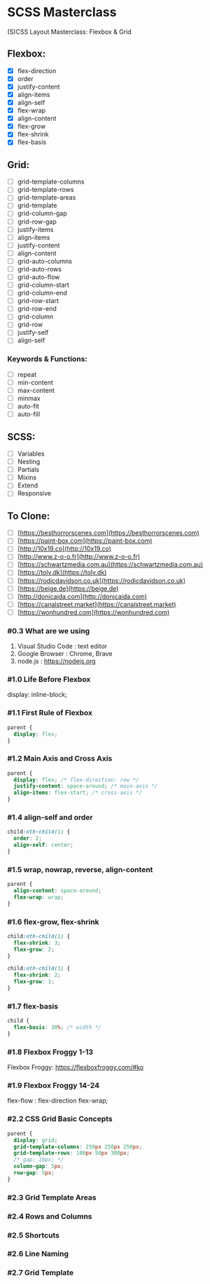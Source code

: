 # SCSS Masterclass

(S)CSS Layout Masterclass: Flexbox & Grid

## Flexbox:

- [x] flex-direction
- [x] order
- [x] justify-content
- [x] align-items
- [x] align-self
- [x] flex-wrap
- [x] align-content
- [x] flex-grow
- [x] flex-shrink
- [x] flex-basis

## Grid:

- [ ] grid-template-columns
- [ ] grid-template-rows
- [ ] grid-template-areas
- [ ] grid-template
- [ ] grid-column-gap
- [ ] grid-row-gap
- [ ] justify-items
- [ ] align-items
- [ ] justify-content
- [ ] align-content
- [ ] grid-auto-columns
- [ ] grid-auto-rows
- [ ] grid-auto-flow
- [ ] grid-column-start
- [ ] grid-column-end
- [ ] grid-row-start
- [ ] grid-row-end
- [ ] grid-column
- [ ] grid-row
- [ ] justify-self
- [ ] align-self

### Keywords & Functions:

- [ ] repeat
- [ ] min-content
- [ ] max-content
- [ ] minmax
- [ ] auto-fit
- [ ] auto-fill

## SCSS:

- [ ] Variables
- [ ] Nesting
- [ ] Partials
- [ ] Mixins
- [ ] Extend
- [ ] Responsive

## To Clone:

- [ ] [https://besthorrorscenes.com](https://besthorrorscenes.com)
- [ ] [https://paint-box.com](https://paint-box.com)
- [ ] [http://10x19.co](http://10x19.co)
- [ ] [http://www.z-o-o.fr](http://www.z-o-o.fr)
- [ ] [https://schwartzmedia.com.au](https://schwartzmedia.com.au)
- [ ] [https://tolv.dk](https://tolv.dk)
- [ ] [https://rodicdavidson.co.uk](https://rodicdavidson.co.uk)
- [ ] [https://beige.de](https://beige.de)
- [ ] [http://donicaida.com](http://donicaida.com)
- [ ] [https://canalstreet.market](https://canalstreet.market)
- [ ] [https://wonhundred.com](https://wonhundred.com)

### #0.3 What are we using

1. Visual Studio Code : text editor
2. Google Browser : Chrome, Brave
3. node.js : <https://nodejs.org>

### #1.0 Life Before Flexbox

display: inline-block;

### #1.1 First Rule of Flexbox

```CSS
parent {
  display: flex;
}
```

### #1.2 Main Axis and Cross Axis

```CSS
parent {
  display: flex; /* flex-direction: row */
  justify-content: space-around; /* main-axis */
  align-items: flex-start; /* cross-axis */
}
```

### #1.4 align-self and order

```CSS
child:nth-child(1) {
  order: 2;
  align-self: center;
}
```

### #1.5 wrap, nowrap, reverse, align-content

```CSS
parent {
  align-content: space-around;
  flex-wrap: wrap;
}
```

### #1.6 flex-grow, flex-shrink

```CSS
child:nth-child(2) {
  flex-shrink: 3;
  flex-grow: 2;
}

child:nth-child(3) {
  flex-shrink: 2;
  flex-grow: 1;
}
```

### #1.7 flex-basis

```CSS
child {
  flex-basis: 30%; /* width */
}
```

### #1.8 Flexbox Froggy 1-13

Flexbox Froggy: <https://flexboxfroggy.com/#ko>

### #1.9 Flexbox Froggy 14-24

flex-flow : flex-direction flex-wrap;

### #2.2 CSS Grid Basic Concepts

```css
parent {
  display: grid;
  grid-template-columns: 250px 250px 250px;
  grid-template-rows: 100px 50px 300px;
  /* gap: 10px; */
  column-gap: 5px;
  row-gap: 5px;
}
```

### #2.3 Grid Template Areas

### #2.4 Rows and Columns

### #2.5 Shortcuts

### #2.6 Line Naming

### #2.7 Grid Template
